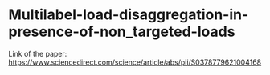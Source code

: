# Multilabel-load-disaggregation-in-presence-of-non_targeted-loads

Link of the paper: https://www.sciencedirect.com/science/article/abs/pii/S0378779621004168 
